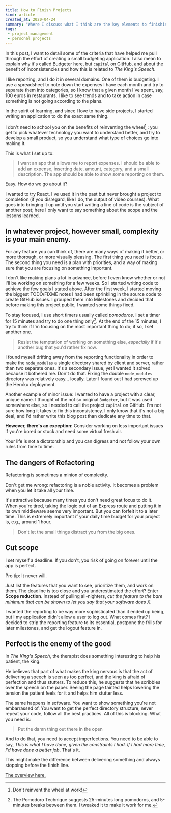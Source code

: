 ```yaml
---
title: How to Finish Projects
kind: article
created_at: 2020-04-24
summary: "Where I discuss what I think are the key elements to finishing projects"
tags:
 - project management
 - personal projects
---
```


In this post, I want to detail some of the criteria that have helped me pull through the effort of creating a small budgeting application. I also mean to explain why it's called Budgeter here, but `capital` on GitHub, and about the benefit of inconsistencies and how this is related to _The King's Speech_.

I like reporting, and I do it in several domains. One of them is budgeting. I use a spreadsheet to note down the expenses I have each month and try to separate them into categories, so I know that a given month I've spent, say, 100 euros in restaurants. I like to see trends and to take action in case something is not going according to the plans.

In the spirit of learning, and since I love to have side projects, I started writing an application to do the exact same thing.

I don't need to school you on the benefits of reinventing the wheel[^1] : you get to pick whatever technology you want to understand better, and try to develop a small product, so you understand what type of choices go into making it.

This is what I set up to:

> I want an app that allows me to report expenses.
> I should be able to add an expense, inserting date, amount, category, and a small description.
> The app should be able to show some reporting on them.

Easy. How do we go about it?

I wanted to try React. I've used it in the past but never brought a project to completion (if you disregard, like I do, the output of video courses). What goes into bringing it up until you start writing a line of code is the subject of another post; here I only want to say something about the scope and the lessons learned.

## In whatever project, however small, complexity is your main enemy.

For any feature you can think of, there are many ways of making it better, or more thorough, or more visually pleasing. The first thing you need is focus. The second thing you need is a plan with priorities, and a way of making sure that you are focusing on something important.

I don't like making plans a lot in advance, before I even know whether or not I'll be working on something for a few weeks. So I started writing code to achieve the few goals I stated above. After the first week, I started moving the biggest TODO/FIXME notes I had been sprinkling in the source code to create GitHub issues. I grouped them into Milestones and decided that before making this project public, I wanted some things fixed.

To stay focused, I use short timers usually called _pomodoros_. I set a timer for 15 minutes and try to do one thing only[^2]. At the end of the 15 minutes, I try to think if I'm focusing on the most important thing to do; if so, I set another one.

> Resist the temptation of working on something else, _especially_ if it's another bug that you'd rather fix now.

I found myself drifting away from the reporting functionality in order to make the `node_modules` a single directory shared by client and server, rather than two separate ones. It's a secondary issue, yet I wanted it solved because it bothered me. Don't do that. Fixing the double `node_modules` directory was relatively easy... locally. Later I found out I had screwed up the Heroku deployment.

Another example of minor issue: I wanted to have a project with a clear, unique name. I thought of the not so original `Budgeter`, but it was used somewhere else, so I needed to call the project `capital` on GitHub. I'm not sure how long it takes to fix this inconsistency. I only know that it's not a big deal, and I'd rather write this blog post than dedicate any time to that.

**However, there's an exception:** Consider working on less important issues if you're bored or stuck and need some virtual fresh air.

Your life is not a dictatorship and you can digress and not follow your own rules from time to time.

## The dangers of Refactoring

Refactoring is sometimes a minion of complexity.

Don't get me wrong: refactoring is a noble activity. It becomes a problem when you let it take all your time.

It's attractive because many times you don't need great focus to do it. When you're tired, taking the logic out of an Express route and putting it in its own middleware seems very important. But you can forfeit it to a later time. This is extremely important if your daily time budget for your project is, e.g., around 1 hour.

> Don't let the small things distract you from the big ones.

## Cut scope

I set myself a deadline. If you don't, you risk of going on forever until the app is perfect.

Pro tip: It never will.

Just list the features that you want to see, prioritize them, and work on them. The deadline is too close and you underestimated the effort? Enter **Scope reduction**. Instead of pulling all-nighters, _cut the feature to the bare minimum that can be shown to let you say that your software does X_.

I wanted the reporting to be way more sophisticated than it ended up being, but I my application didn't allow a user to log out. What comes first? I decided to strip the reporting feature to its essential, postpone the frills for later milestones, and get the logout feature in.

## Perfect is the enemy of the good

In _The King's Speech_, the therapist does something interesting to help his patient, the king.

He believes that part of what makes the king nervous is that the act of delivering a speech is seen as too perfect, and the king is afraid of perfection and thus stutters. To reduce this, he suggests that he scribbles over the speech on the paper. Seeing the page tainted helps lowering the tension the patient feels for it and helps him stutter less.

The same happens in software. You want to show something you're not embarrassed of. You want to get the perfect directory structure, never repeat your code, follow all the best practices. All of this is blocking. What you need is:

> Put the damn thing out there in the open

And to do that, you need to accept imperfections. You need to be able to say, _This is what I have done, given the constraints I had. If I had more time, I'd have done a better job_. That's it.

This might make the difference between delivering something and always stopping before the finish line.

[The overview here.](/blog/budgeter-overview/)

[^1]: Don't reinvent the wheel at work!
[^2]: The Pomodoro Technique suggests 25-minutes long pomodoros, and 5-minutes breaks between them. I tweaked it to make it work for me.
